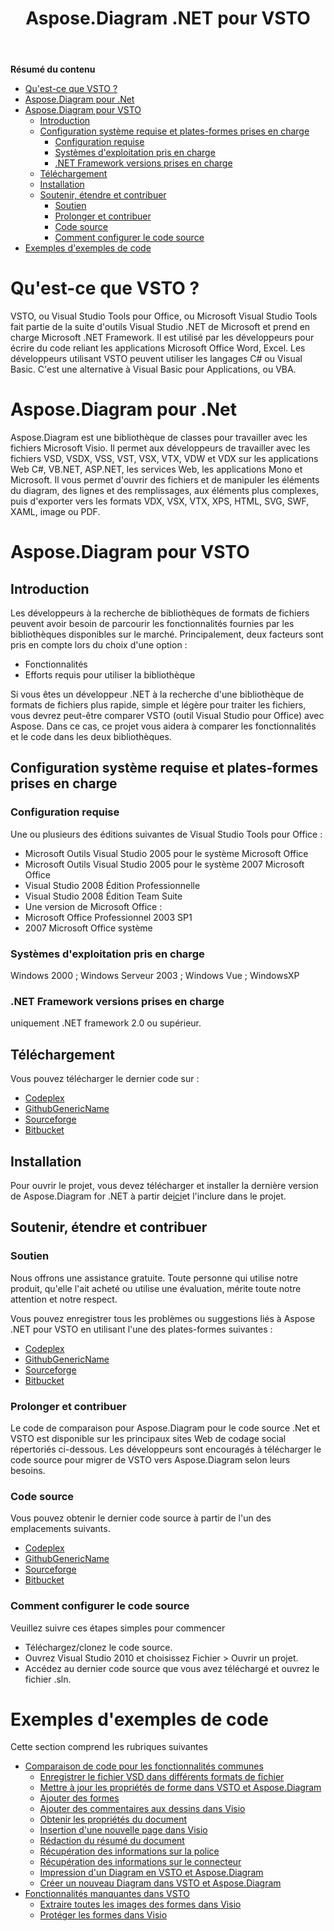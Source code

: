 ﻿---
title: Aspose.Diagram .NET pour VSTO
type: docs
weight: 10
url: /fr/net/aspose-diagram-net-for-vsto/
---
**Résumé du contenu**

- [Qu'est-ce que VSTO ?](#Aspose.Diagram.NETforVSTO-WhatisVSTO?)
- [Aspose.Diagram pour .Net](#Aspose.Diagram.NETforVSTO-Aspose.Diagramfor.Net)
- [Aspose.Diagram pour VSTO](#Aspose.Diagram.NETforVSTO-Aspose.DiagramforVSTO) 
  - [Introduction](#Aspose.Diagram.NETforVSTO-Introduction)
  - [Configuration système requise et plates-formes prises en charge](#Aspose.Diagram.NETforVSTO-SystemRequirementsandSupportedPlatforms) 
    - [Configuration requise](#Aspose.Diagram.NETforVSTO-SystemRequirements)
    - [Systèmes d'exploitation pris en charge](#Aspose.Diagram.NETforVSTO-SupportedOperatingSystems)
    - [.NET Framework versions prises en charge](#Aspose.Diagram.NETforVSTO-.NETFrameworkversionssupported)
  - [Téléchargement](#Aspose.Diagram.NETforVSTO-Downloading)
  - [Installation](#Aspose.Diagram.NETforVSTO-Installing)
  - [Soutenir, étendre et contribuer](#Aspose.Diagram.NETforVSTO-Support,ExtendandContribute) 
    - [Soutien](#Aspose.Diagram.NETforVSTO-Support)
    - [Prolonger et contribuer](#Aspose.Diagram.NETforVSTO-ExtendandContribute)
    - [Code source](#Aspose.Diagram.NETforVSTO-SourceCode)
    - [Comment configurer le code source](#Aspose.Diagram.NETforVSTO-Howtoconfigurethesourcecode)
- [Exemples d'exemples de code](#Aspose.Diagram.NETforVSTO-SampleCodeExamples)
# **Qu'est-ce que VSTO ?**
VSTO, ou Visual Studio Tools pour Office, ou Microsoft Visual Studio Tools fait partie de la suite d'outils Visual Studio .NET de Microsoft et prend en charge Microsoft .NET Framework. Il est utilisé par les développeurs pour écrire du code reliant les applications Microsoft Office Word, Excel. Les développeurs utilisant VSTO peuvent utiliser les langages C# ou Visual Basic. C'est une alternative à Visual Basic pour Applications, ou VBA.
# **Aspose.Diagram pour .Net**
Aspose.Diagram est une bibliothèque de classes pour travailler avec les fichiers Microsoft Visio. Il permet aux développeurs de travailler avec les fichiers VSD, VSDX, VSS, VST, VSX, VTX, VDW et VDX sur les applications Web C#, VB.NET, ASP.NET, les services Web, les applications Mono et Microsoft. Il vous permet d'ouvrir des fichiers et de manipuler les éléments du diagram, des lignes et des remplissages, aux éléments plus complexes, puis d'exporter vers les formats VDX, VSX, VTX, XPS, HTML, SVG, SWF, XAML, image ou PDF.
# **Aspose.Diagram pour VSTO**
## **Introduction**
Les développeurs à la recherche de bibliothèques de formats de fichiers peuvent avoir besoin de parcourir les fonctionnalités fournies par les bibliothèques disponibles sur le marché. Principalement, deux facteurs sont pris en compte lors du choix d'une option :

- Fonctionnalités
- Efforts requis pour utiliser la bibliothèque

Si vous êtes un développeur .NET à la recherche d'une bibliothèque de formats de fichiers plus rapide, simple et légère pour traiter les fichiers, vous devrez peut-être comparer VSTO (outil Visual Studio pour Office) avec Aspose. Dans ce cas, ce projet vous aidera à comparer les fonctionnalités et le code dans les deux bibliothèques.
## **Configuration système requise et plates-formes prises en charge**
### **Configuration requise**
Une ou plusieurs des éditions suivantes de Visual Studio Tools pour Office :

- Microsoft Outils Visual Studio 2005 pour le système Microsoft Office
- Microsoft Outils Visual Studio 2005 pour le système 2007 Microsoft Office
- Visual Studio 2008 Édition Professionnelle
- Visual Studio 2008 Édition Team Suite
- Une version de Microsoft Office :
- Microsoft Office Professionnel 2003 SP1
- 2007 Microsoft Office système
### **Systèmes d'exploitation pris en charge**
Windows 2000 ; Windows Serveur 2003 ; Windows Vue ; WindowsXP
### **.NET Framework versions prises en charge**
uniquement .NET framework 2.0 ou supérieur.
## **Téléchargement**
Vous pouvez télécharger le dernier code sur :

- [Codeplex](http://goo.gl/spbIUb)
- [GithubGenericName](http://goo.gl/vaB1lL)
- [Sourceforge](http://goo.gl/F4oLnp)
- [Bitbucket](http://goo.gl/BzCiz1)
## **Installation**
 Pour ouvrir le projet, vous devez télécharger et installer la dernière version de Aspose.Diagram for .NET à partir de[ici](http://www.aspose.com/.net/diagram-component.aspx)et l'inclure dans le projet.
## **Soutenir, étendre et contribuer**
### **Soutien**
Nous offrons une assistance gratuite. Toute personne qui utilise notre produit, qu'elle l'ait acheté ou utilise une évaluation, mérite toute notre attention et notre respect.

Vous pouvez enregistrer tous les problèmes ou suggestions liés à Aspose .NET pour VSTO en utilisant l'une des plates-formes suivantes :

- [Codeplex](http://goo.gl/U54yWo)
- [GithubGenericName](http://goo.gl/tDjFqA)
- [Sourceforge](http://goo.gl/9CgWQu)
- [Bitbucket](http://goo.gl/q7tEu9)
### **Prolonger et contribuer**
Le code de comparaison pour Aspose.Diagram pour le code source .Net et VSTO est disponible sur les principaux sites Web de codage social répertoriés ci-dessous. Les développeurs sont encouragés à télécharger le code source pour migrer de VSTO vers Aspose.Diagram selon leurs besoins.
### **Code source**
Vous pouvez obtenir le dernier code source à partir de l'un des emplacements suivants.

- [Codeplex](https://goo.gl/FuhcdD)
- [GithubGenericName](https://goo.gl/JA8x5M)
- [Sourceforge](https://goo.gl/XbE5rO)
- [Bitbucket](https://goo.gl/XBqAzx)
### **Comment configurer le code source**
Veuillez suivre ces étapes simples pour commencer

- Téléchargez/clonez le code source.
- Ouvrez Visual Studio 2010 et choisissez Fichier > Ouvrir un projet.
- Accédez au dernier code source que vous avez téléchargé et ouvrez le fichier .sln.
# **Exemples d'exemples de code**
Cette section comprend les rubriques suivantes

- [Comparaison de code pour les fonctionnalités communes](/diagram/fr/net/code-comparison-for-common-features/)
  - [Enregistrer le fichier VSD dans différents formats de fichier](/diagram/fr/net/save-vsd-file-to-different-file-formats/)
  - [Mettre à jour les propriétés de forme dans VSTO et Aspose.Diagram](/diagram/fr/net/update-shape-properties-in-vsto-and-aspose-diagram/)
  - [Ajouter des formes](/diagram/fr/net/add-shapes/)
  - [Ajouter des commentaires aux dessins dans Visio](/diagram/fr/net/add-comments-to-drawings-in-visio/)
  - [Obtenir les propriétés du document](/diagram/fr/net/get-document-properties/)
  - [Insertion d'une nouvelle page dans Visio](/diagram/fr/net/inserting-a-new-page-in-visio/)
  - [Rédaction du résumé du document](/diagram/fr/net/writing-document-summary/)
  - [Récupération des informations sur la police](/diagram/fr/net/retrieving-font-information/)
  - [Récupération des informations sur le connecteur](/diagram/fr/net/retrieving-connector-information/)
  - [Impression d'un Diagram en VSTO et Aspose.Diagram](/diagram/fr/net/printing-a-diagram-in-vsto-and-aspose-diagram/)
  - [Créer un nouveau Diagram dans VSTO et Aspose.Diagram](/diagram/fr/net/create-a-new-diagram-in-vsto-and-aspose-diagram/)
- [Fonctionnalités manquantes dans VSTO](/diagram/fr/net/missing-features-in-vsto/)
  - [Extraire toutes les images des formes dans Visio](/diagram/fr/net/extract-all-images-from-shapes-in-visio/)
  - [Protéger les formes dans Visio](/diagram/fr/net/protect-shapes-in-visio/)
